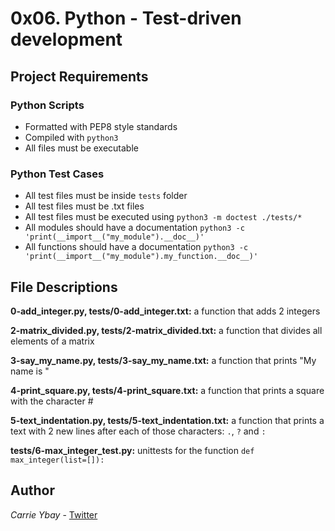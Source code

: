 # 0x06. Python - Test-driven development
## Project Requirements
### Python Scripts
- Formatted with PEP8 style standards
- Compiled with `python3`
- All files must be executable
### Python Test Cases
- All test files must be inside `tests` folder
- All test files must be .txt files
- All test files must be executed using `python3 -m doctest ./tests/*`
- All modules should have a documentation `python3 -c 'print(__import__("my_module").__doc__)'`
- All functions should have a documentation `python3 -c 'print(__import__("my_module").my_function.__doc__)'`

## File Descriptions
**0-add_integer.py, tests/0-add_integer.txt:** a function that adds 2 integers

**2-matrix_divided.py, tests/2-matrix_divided.txt:** a function that divides all elements of a matrix

**3-say_my_name.py, tests/3-say_my_name.txt:** a function that prints "My name is "

**4-print_square.py, tests/4-print_square.txt:** a function that prints a square with the character #

**5-text_indentation.py, tests/5-text_indentation.txt:** a function that prints a text with 2 new lines after each of those characters: `.`, `?` and `:`

**tests/6-max_integer_test.py:** unittests for the function `def max_integer(list=[]):`

## Author
*Carrie Ybay* - [Twitter](http://twitter.com/hicarrie_)